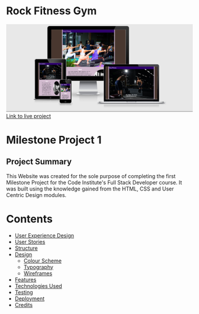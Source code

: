 # Rock Fitness Gym
![am i responsive image](assets/images/responsive-image.png)
[Link to live project]()
# Milestone Project 1
## Project Summary
This Website was created for the sole purpose of completing the first Milestone Project for the Code Institute's Full Stack Developer course. 
It was built using the knowledge gained from the HTML, CSS and User Centric Design modules.
# Contents
 * [User Experience Design](#User-Experience-Design)
 * [User Stories](#User-Stories)
 * [Structure](#Structure)
 * [Design](#Design)
    * [Colour Scheme](#Colour-Scheme)
    * [Typography](#Typography)
    * [Wireframes](#Wireframes)
* [Features](#Features)
* [Technologies Used](#Technologies-Used)
* [Testing](#Testing)
* [Deployment](#Deployment)
* [Credits](#Credits)



